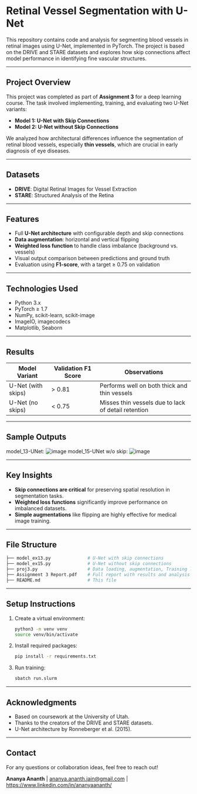 
# Retinal Vessel Segmentation with U-Net

This repository contains code and analysis for segmenting blood vessels in retinal images using U-Net, implemented in PyTorch. The project is based on the DRIVE and STARE datasets and explores how skip connections affect model performance in identifying fine vascular structures.

---

##  Project Overview

This project was completed as part of **Assignment 3** for a deep learning course. The task involved implementing, training, and evaluating two U-Net variants:

- **Model 1: U-Net with Skip Connections**  
- **Model 2: U-Net without Skip Connections**

We analyzed how architectural differences influence the segmentation of retinal blood vessels, especially **thin vessels**, which are crucial in early diagnosis of eye diseases.

---

##  Datasets

- **DRIVE**: Digital Retinal Images for Vessel Extraction  
- **STARE**: Structured Analysis of the Retina  

---

##  Features

- Full **U-Net architecture** with configurable depth and skip connections
- **Data augmentation**: horizontal and vertical flipping
- **Weighted loss function** to handle class imbalance (background vs. vessels)
- Visual output comparison between predictions and ground truth
- Evaluation using **F1-score**, with a target ≥ 0.75 on validation

---

##  Technologies Used

- Python 3.x
- PyTorch ≥ 1.7
- NumPy, scikit-learn, scikit-image
- ImageIO, imagecodecs
- Matplotlib, Seaborn

---

##  Results

| Model Variant         | Validation F1 Score | Observations                               |
|----------------------|---------------------|--------------------------------------------|
| U-Net (with skips)   | > 0.81              | Performs well on both thick and thin vessels |
| U-Net (no skips)     | < 0.75              | Misses thin vessels due to lack of detail retention |

---

##  Sample Outputs

model_13-UNet: ![image](https://github.com/user-attachments/assets/789417c6-5f73-4a34-a445-1b9e85627fdd)
model_15-UNet w/o skip: ![image](https://github.com/user-attachments/assets/5af15e36-722d-48f6-ab14-c721aef510f1)

---

##  Key Insights

- **Skip connections are critical** for preserving spatial resolution in segmentation tasks.
- **Weighted loss functions** significantly improve performance on imbalanced datasets.
- **Simple augmentations** like flipping are highly effective for medical image training.

---

##  File Structure

```bash
├── model_ex13.py              # U-Net with skip connections
├── model_ex15.py              # U-Net without skip connections
├── proj3.py                   # Data loading, augmentation, Training loop and evaluation
├── Assignment 3 Report.pdf    # Full report with results and analysis
├── README.md                  # This file
````

---

##  Setup Instructions

1. Create a virtual environment:

   ```bash
   python3 -m venv venv
   source venv/bin/activate
   ```

2. Install required packages:

   ```bash
   pip install -r requirements.txt
   ```


3. Run training:

   ```bash
   sbatch run.slurm
   ```

---

##  Acknowledgments

* Based on coursework at the University of Utah.
* Thanks to the creators of the DRIVE and STARE datasets.
* U-Net architecture by Ronneberger et al. (2015).

---

##  Contact

For any questions or collaboration ideas, feel free to reach out!

**Ananya Ananth** | 
ananya.ananth.jain@gmail.com | 
https://www.linkedin.com/in/ananyaananth/
